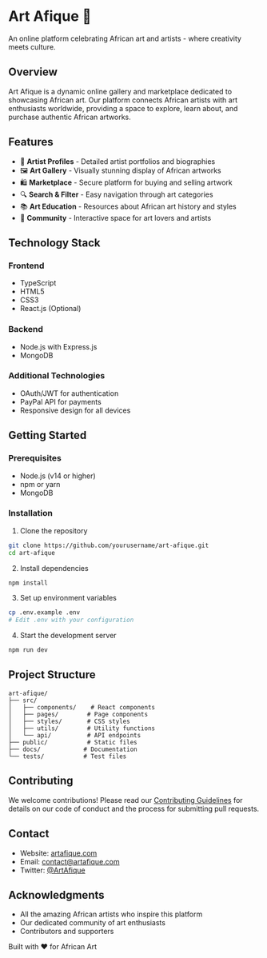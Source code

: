 # Art Afique 🎨

An online platform celebrating African art and artists - where creativity meets culture.

## Overview

Art Afique is a dynamic online gallery and marketplace dedicated to showcasing African art. Our platform connects African artists with art enthusiasts worldwide, providing a space to explore, learn about, and purchase authentic African artworks.

## Features

- 🎨 **Artist Profiles** - Detailed artist portfolios and biographies
- 🖼️ **Art Gallery** - Visually stunning display of African artworks
- 🛍️ **Marketplace** - Secure platform for buying and selling artwork
- 🔍 **Search & Filter** - Easy navigation through art categories
- 📚 **Art Education** - Resources about African art history and styles
- 💬 **Community** - Interactive space for art lovers and artists

## Technology Stack

### Frontend
- TypeScript
- HTML5
- CSS3
- React.js (Optional)

### Backend
- Node.js with Express.js
- MongoDB

### Additional Technologies
- OAuth/JWT for authentication
- PayPal API for payments
- Responsive design for all devices

## Getting Started

### Prerequisites
- Node.js (v14 or higher)
- npm or yarn
- MongoDB

### Installation

1. Clone the repository
```bash
git clone https://github.com/yourusername/art-afique.git
cd art-afique
```

2. Install dependencies
```bash
npm install
```

3. Set up environment variables
```bash
cp .env.example .env
# Edit .env with your configuration
```

4. Start the development server
```bash
npm run dev
```

## Project Structure

```
art-afique/
├── src/
│   ├── components/    # React components
│   ├── pages/        # Page components
│   ├── styles/       # CSS styles
│   ├── utils/        # Utility functions
│   └── api/          # API endpoints
├── public/           # Static files
├── docs/            # Documentation
└── tests/           # Test files
```

## Contributing

We welcome contributions! Please read our [Contributing Guidelines](CONTRIBUTING.md) for details on our code of conduct and the process for submitting pull requests.

## Contact

- Website: [artafique.com](https://artafique.com)
- Email: contact@artafique.com
- Twitter: [@ArtAfique](https://twitter.com/artafique)

## Acknowledgments

- All the amazing African artists who inspire this platform
- Our dedicated community of art enthusiasts
- Contributors and supporters


Built with ❤️ for African Art
